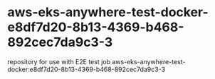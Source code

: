 # aws-eks-anywhere-test-docker-e8df7d20-8b13-4369-b468-892cec7da9c3-3
repository for use with E2E test job aws-eks-anywhere-test-docker:e8df7d20-8b13-4369-b468-892cec7da9c3-3
